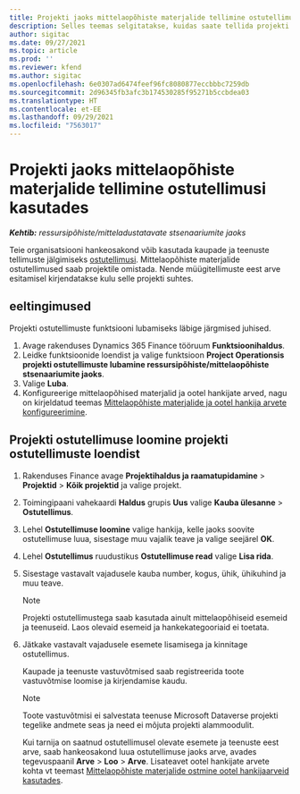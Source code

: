 ```yaml
---
title: Projekti jaoks mittelaopõhiste materjalide tellimine ostutellimusi kasutades
description: Selles teemas selgitatakse, kuidas saate tellida projekti jaoks mittelaopõhiseid materjale ostutellimusi kasutades.
author: sigitac
ms.date: 09/27/2021
ms.topic: article
ms.prod: ''
ms.reviewer: kfend
ms.author: sigitac
ms.openlocfilehash: 6e0307ad6474feef96fc8080877eccbbbc7259db
ms.sourcegitcommit: 2d96345fb3afc3b174530285f95271b5ccbdea03
ms.translationtype: HT
ms.contentlocale: et-EE
ms.lasthandoff: 09/29/2021
ms.locfileid: "7563017"
---
```

# <a name="order-non-stocked-materials-for-a-project-using-project-purchase-orders"></a>Projekti jaoks mittelaopõhiste materjalide tellimine ostutellimusi kasutades

_**Kehtib:** ressursipõhiste/mitteladustatavate stsenaariumite jaoks_

Teie organisatsiooni hankeosakond võib kasutada kaupade ja teenuste tellimuste jälgimiseks [ostutellimusi](/dynamics365/supply-chain/procurement/purchase-order-overview). Mittelaopõhiste materjalide ostutellimused saab projektile omistada. Nende müügitellimuste eest arve esitamisel kirjendatakse kulu selle projekti suhtes.

## <a name="prerequisites"></a>eeltingimused
Projekti ostutellimuste funktsiooni lubamiseks läbige järgmised juhised.

1. Avage rakenduses Dynamics 365 Finance tööruum **Funktsioonihaldus**.
2. Leidke funktsioonide loendist ja valige funktsioon **Project Operationsis projekti ostutellimuste lubamine ressursipõhiste/mittelaopõhiste stsenaariumite jaoks**.
3. Valige **Luba**.
4. Konfigureerige mittelaopõhised materjalid ja ootel hankijate arved, nagu on kirjeldatud teemas [Mittelaopõhiste materjalide ja ootel hankija arvete konfigureerimine](configure-materials-nonstocked.md).

## <a name="create-a-project-purchase-order-from-the-project-purchase-order-list"></a>Projekti ostutellimuse loomine projekti ostutellimuste loendist

1. Rakenduses Finance avage **Projektihaldus ja raamatupidamine** > **Projektid** > **Kõik projektid** ja valige projekt.
2. Toimingipaani vahekaardi **Haldus** grupis **Uus** valige **Kauba ülesanne** > **Ostutellimus**.
3. Lehel **Ostutellimuse loomine** valige hankija, kelle jaoks soovite ostutellimuse luua, sisestage muu vajalik teave ja valige seejärel **OK**.
4. Lehel **Ostutellimus** ruudustikus **Ostutellimuse read** valige **Lisa rida**.
5. Sisestage vastavalt vajadusele kauba number, kogus, ühik, ühikuhind ja muu teave.

    > [!NOTE]
    > Projekti ostutellimustega saab kasutada ainult mittelaopõhiseid esemeid ja teenuseid. Laos olevaid esemeid ja hankekategooriaid ei toetata.

6. Jätkake vastavalt vajadusele esemete lisamisega ja kinnitage ostutellimus.

    Kaupade ja teenuste vastuvõtmised saab registreerida toote vastuvõtmise loomise ja kirjendamise kaudu.

    > [!NOTE]
    > Toote vastuvõtmisi ei salvestata teenuse Microsoft Dataverse projekti tegelike andmete seas ja need ei mõjuta projekti alammoodulit.

    Kui tarnija on saatnud ostutellimusel olevate esemete ja teenuste eest arve, saab hankeosakond luua ostutellimuse jaoks arve, avades tegevuspaanil **Arve** > **Loo** > **Arve**. Lisateavet ootel hankijate arvete kohta vt teemast [Mittelaopõhiste materjalide ostmine ootel hankijaarveid kasutades](pending-vendor-invoices.md).
